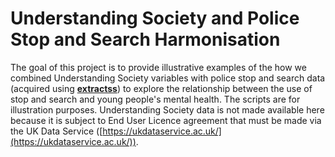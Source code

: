 # Understanding Society and Police Stop and Search Harmonisation

The goal of this project is to provide illustrative examples of the how we combined Understanding Society variables with police stop and search data (acquired using [**extractss**](https://github.com/BlackThrive/extractss)) to explore the relationship between the use of stop and search and young people's mental health. The scripts are for illustration purposes. Understanding Society data is not made available here because it is subject to End User Licence agreement that must be made via the UK Data Service ([https://ukdataservice.ac.uk/](https://ukdataservice.ac.uk/)).

